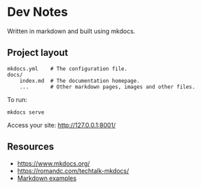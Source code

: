 # Dev Notes

Written in markdown and built using mkdocs.

## Project layout

    mkdocs.yml    # The configuration file.
    docs/
        index.md  # The documentation homepage.
        ...       # Other markdown pages, images and other files.

To run:
```
mkdocs serve
```
Access your site:
http://127.0.0.1:8001/


## Resources
* https://www.mkdocs.org/
* https://romandc.com/techtalk-mkdocs/
* [Markdown examples](http://www.unexpected-vortices.com/sw/rippledoc/quick-markdown-example.html)
